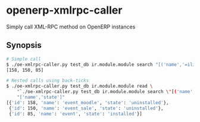 openerp-xmlrpc-caller
=====================

Simply call XML-RPC method on OpenERP instances

Synopsis
--------

```bash
# Simple call
$ ./oe-xmlrpc-caller.py test_db ir.module.module search "[('name','=ilike','event%')]"
[158, 150, 85]

# Nested calls using back-ticks
$ ./oe-xmlrpc-caller.py test_db ir.module.module read \
    "`./oe-xmlrpc-caller.py test_db ir.module.module search \"[('name','=ilike','event%')]\"`" \
    "['name','state']" 
[{'id': 158, 'name': 'event_moodle', 'state': 'uninstalled'},
 {'id': 150, 'name': 'event_sale', 'state': 'uninstalled'},
 {'id': 85, 'name': 'event', 'state': 'installed'}]
```
